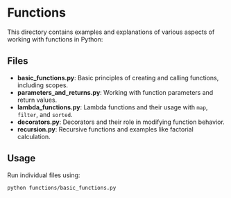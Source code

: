 # Functions

This directory contains examples and explanations of various aspects of working with functions in Python:

## Files

- **basic_functions.py**: Basic principles of creating and calling functions, including scopes.
- **parameters_and_returns.py**: Working with function parameters and return values.
- **lambda_functions.py**: Lambda functions and their usage with `map`, `filter`, and `sorted`.
- **decorators.py**: Decorators and their role in modifying function behavior.
- **recursion.py**: Recursive functions and examples like factorial calculation.

## Usage

Run individual files using:
```bash
python functions/basic_functions.py